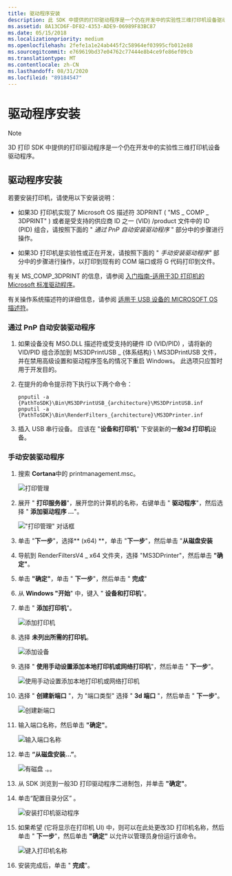 ```yaml
---
title: 驱动程序安装
description: 此 SDK 中提供的打印驱动程序是一个仍在开发中的实验性三维打印机设备驱动程序。
ms.assetid: 8A13CD6F-DF82-4353-ADE9-06989F83BC87
ms.date: 05/15/2018
ms.localizationpriority: medium
ms.openlocfilehash: 2fefe1a1e24ab445f2c58964ef03995cfb012e88
ms.sourcegitcommit: e769619bd37e04762c77444e8b4ce9fe86ef09cb
ms.translationtype: MT
ms.contentlocale: zh-CN
ms.lasthandoff: 08/31/2020
ms.locfileid: "89184547"
---
```

# <a name="driver-installation"></a>驱动程序安装


> [!NOTE]
> 3D 打印 SDK 中提供的打印驱动程序是一个仍在开发中的实验性三维打印机设备驱动程序。

## <a name="driver-installation"></a>驱动程序安装


若要安装打印机，请使用以下安装说明：

- 如果3D 打印机实现了 Microsoft OS 描述符 3DPRINT ( "MS \_ COMP \_ 3DPRINT" ) 或者是受支持的供应商 ID 之一 (VID) /product 文件中的 ID (PID) 组合，请按照下面的 " *通过 PnP 自动安装驱动程序* " 部分中的步骤进行操作。

- 如果3D 打印机是实验性或正在开发，请按照下面的 " *手动安装驱动程序"* 部分中的步骤进行操作，以打印到现有的 COM 端口或将 G 代码打印到文件。

有关 MS_COMP_3DPRINT 的信息，请参阅 [入门指南-适用于3D 打印机的 Microsoft 标准驱动程序](./microsoft-standard-driver-for-3d-printers-.md)。

有关操作系统描述符的详细信息，请参阅 [适用于 USB 设备的 MICROSOFT OS 描述符](../usbcon/microsoft-defined-usb-descriptors.md)。

### <a name="automatic-installation-of-the-driver-via-pnp"></a>通过 PnP 自动安装驱动程序

1.  如果设备没有 MSO.DLL 描述符或受支持的硬件 ID (VID/PID) ，请将新的 VID/PID 组合添加到 MS3DPrintUSB \_ {体系结构} \\ MS3DPrintUSB 文件，并在禁用高级设置和驱动程序签名的情况下重启 Windows。 此选项只应暂时用于开发目的。

2.  在提升的命令提示符下执行以下两个命令：

    ```console
    pnputil -a {PathToSDK}\Bin\MS3DPrintUSB_{architecture}\MS3DPrintUSB.inf
    pnputil -a {PathToSDK}\Bin\RenderFilters_{architecture}\MS3DPrinter.inf
    ```

3.  插入 USB 串行设备。 应该在 "**设备和打印机**" 下安装新的**一般3d 打印机**设备。

### <a name="install-the-driver-manually"></a>手动安装驱动程序

1.  搜索 **Cortana**中的 printmanagement.msc。

    ![打印管理](images/g-code-1.png)

2.  展开 " **打印服务器**"，展开您的计算机的名称，右键单击 " **驱动程序**"，然后选择 " **添加驱动程序 ...**"。

    !["打印管理" 对话框](images/g-code-2.png)

3.  单击 "**下一步**"，选择** (x64) **，单击 "**下一步**"，然后单击 "**从磁盘安装**

4.  导航到 RenderFiltersV4 \_ x64 文件夹，选择 "MS3DPrinter"，然后单击 **"确定"**。

5.  单击 **"确定"**，单击 " **下一步**"，然后单击 " **完成**"

6.  从 **Windows "开始**" 中，键入 " **设备和打印机**"。

7.  单击 " **添加打印机**"。

    ![添加打印机](images/g-code-3.png)

8.  选择 **未列出所需的打印机**。

    ![添加设备](images/g-code-4.png)

9.  选择 " **使用手动设置添加本地打印机或网络打印机**"，然后单击 " **下一步**"。

    ![使用手动设置添加本地打印机或网络打印机](images/g-code-5.png)

10. 选择 " **创建新端口** "，为 "端口类型" 选择 " **3d 端口** "，然后单击 " **下一步**"。

    ![创建新端口](images/g-code-6.png)

11. 输入端口名称，然后单击 **"确定"**。

    ![输入端口名称](images/g-code-7.png)

12. 单击 **“从磁盘安装...”**。

    ![有磁盘 .。。](images/g-code-8.png)

13. 从 SDK 浏览到一般3D 打印驱动程序二进制包，并单击 **"确定"**。

14. 单击“配置目录分区”  。

    ![安装打印机驱动程序](images/g-code-9.png)

15. 如果希望 (它将显示在打印机 UI) 中，则可以在此处更改3D 打印机名称，然后单击 " **下一步**"，然后单击 **"确定"** 以允许以管理员身份运行该命令。

    ![键入打印机名称](images/g-code-10.png)

16. 安装完成后，单击 " **完成**"。
